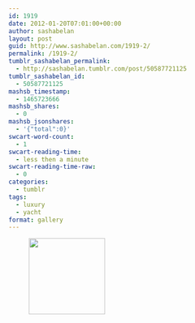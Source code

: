 ```yaml
---
id: 1919
date: 2012-01-20T07:01:00+00:00
author: sashabelan
layout: post
guid: http://www.sashabelan.com/1919-2/
permalink: /1919-2/
tumblr_sashabelan_permalink:
  - http://sashabelan.tumblr.com/post/50587721125
tumblr_sashabelan_id:
  - 50587721125
mashsb_timestamp:
  - 1465723666
mashsb_shares:
  - 0
mashsb_jsonshares:
  - '{"total":0}'
swcart-word-count:
  - 1
swcart-reading-time:
  - less then a minute
swcart-reading-time-raw:
  - 0
categories:
  - tumblr
tags:
  - luxury
  - yacht
format: gallery
---
```

<div id='gallery-139' class='gallery galleryid-1919 gallery-columns-3 gallery-size-thumbnail'>
  <figure class='gallery-item'> 
  
  <div class='gallery-icon landscape'>
    <a href='http://www.sashabelan.ru/1919-2/attachment/1920/'><img width="150" height="150" src="http://www.sashabelan.ru/wp-content/uploads/2012/01/tumblr_mmwk6e6UDH1qarj97o1_500-150x150.jpg" class="attachment-thumbnail size-thumbnail" alt="" /></a>
  </div></figure>
</div>
